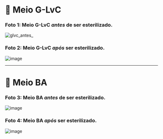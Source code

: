 # 🧫 Meio G-LvC


### **Foto 1**: Meio G-LvC _antes_ de ser esterilizado.

![glvc_antes_](https://github.com/user-attachments/assets/f925e57c-cd7a-42cb-b9c5-36d2d7290dc8)



### **Foto 2**: Meio G-LvC _após_ ser esterilizado.

![image](https://github.com/user-attachments/assets/2328356c-1f6e-4c55-b5e5-91fb7d967af6)



---

# 🥔 Meio BA

### **Foto 3**: Meio BA _antes_ de ser esterilizado.

 ![image](https://github.com/user-attachments/assets/3deb8f34-27db-47e4-823f-45bd1d92d518)



### **Foto 4**: Meio BA _após_ ser esterilizado.

![image](https://github.com/user-attachments/assets/3aeb82c4-ce69-4498-8d93-89436f091b51)


